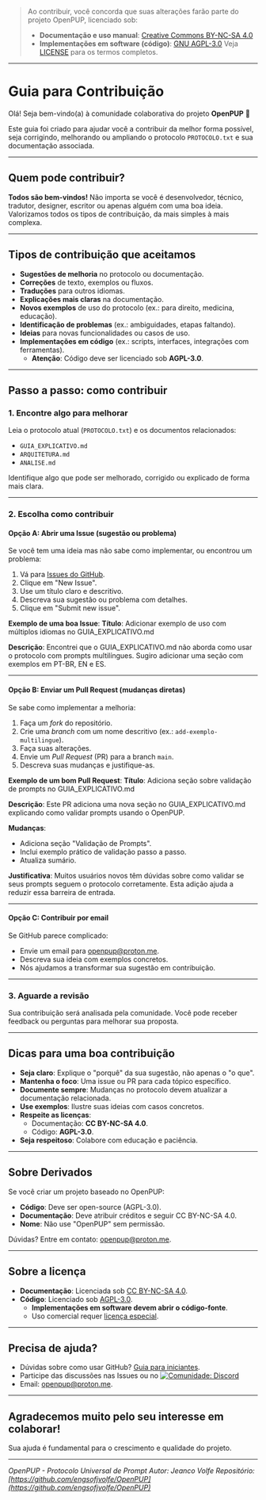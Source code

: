 > Ao contribuir, você concorda que suas alterações farão parte do projeto OpenPUP, licenciado sob:
> - **Documentação e uso manual**: [Creative Commons BY-NC-SA 4.0](https://creativecommons.org/licenses/by-nc-sa/4.0/)
> - **Implementações em software (código)**: [GNU AGPL-3.0](https://www.gnu.org/licenses/agpl-3.0.html)
> Veja [LICENSE](LICENSE) para os termos completos.

---

# Guia para Contribuição

Olá! Seja bem-vindo(a) à comunidade colaborativa do projeto **OpenPUP** 🐾

Este guia foi criado para ajudar você a contribuir da melhor forma possível, seja corrigindo, melhorando ou ampliando o protocolo `PROTOCOLO.txt` e sua documentação associada.

---

## Quem pode contribuir?

**Todos são bem-vindos!**
Não importa se você é desenvolvedor, técnico, tradutor, designer, escritor ou apenas alguém com uma boa ideia. Valorizamos todos os tipos de contribuição, da mais simples à mais complexa.

---

## Tipos de contribuição que aceitamos

- **Sugestões de melhoria** no protocolo ou documentação.
- **Correções** de texto, exemplos ou fluxos.
- **Traduções** para outros idiomas.
- **Explicações mais claras** na documentação.
- **Novos exemplos** de uso do protocolo (ex.: para direito, medicina, educação).
- **Identificação de problemas** (ex.: ambiguidades, etapas faltando).
- **Ideias** para novas funcionalidades ou casos de uso.
- **Implementações em código** (ex.: scripts, interfaces, integrações com ferramentas).
  - **Atenção**: Código deve ser licenciado sob **AGPL-3.0**.

---

## Passo a passo: como contribuir

### 1. Encontre algo para melhorar
Leia o protocolo atual (`PROTOCOLO.txt`) e os documentos relacionados:
- `GUIA_EXPLICATIVO.md`
- `ARQUITETURA.md`
- `ANALISE.md`

Identifique algo que pode ser melhorado, corrigido ou explicado de forma mais clara.

---

### 2. Escolha como contribuir

#### Opção A: Abrir uma Issue (sugestão ou problema)
Se você tem uma ideia mas não sabe como implementar, ou encontrou um problema:
1. Vá para [Issues do GitHub](https://github.com/engsofjvolfe/OpenPUP/issues).
2. Clique em "New Issue".
3. Use um título claro e descritivo.
4. Descreva sua sugestão ou problema com detalhes.
5. Clique em "Submit new issue".

**Exemplo de uma boa Issue**:
**Título**:
Adicionar exemplo de uso com múltiplos idiomas no GUIA_EXPLICATIVO.md

**Descrição**:
Encontrei que o GUIA_EXPLICATIVO.md não aborda como usar o protocolo com prompts multilíngues. Sugiro adicionar uma seção com exemplos em PT-BR, EN e ES.

---

#### Opção B: Enviar um Pull Request (mudanças diretas)
Se sabe como implementar a melhoria:
1. Faça um *fork* do repositório.
2. Crie uma *branch* com um nome descritivo (ex.: `add-exemplo-multilingue`).
3. Faça suas alterações.
4. Envie um *Pull Request* (PR) para a branch `main`.
5. Descreva suas mudanças e justifique-as.

**Exemplo de um bom Pull Request**:
**Título**:
Adiciona seção sobre validação de prompts no GUIA_EXPLICATIVO.md

**Descrição**:
Este PR adiciona uma nova seção no GUIA_EXPLICATIVO.md explicando como validar prompts usando o OpenPUP.

**Mudanças**:
- Adiciona seção "Validação de Prompts".
- Inclui exemplo prático de validação passo a passo.
- Atualiza sumário.

**Justificativa**:
Muitos usuários novos têm dúvidas sobre como validar se seus prompts seguem o protocolo corretamente. Esta adição ajuda a reduzir essa barreira de entrada.

---

#### Opção C: Contribuir por email
Se GitHub parece complicado:
- Envie um email para [openpup@proton.me](mailto:openpup@proton.me).
- Descreva sua ideia com exemplos concretos.
- Nós ajudamos a transformar sua sugestão em contribuição.

---

### 3. Aguarde a revisão
Sua contribuição será analisada pela comunidade. Você pode receber feedback ou perguntas para melhorar sua proposta.

---

## Dicas para uma boa contribuição

- **Seja claro**: Explique o "porquê" da sua sugestão, não apenas o "o que".
- **Mantenha o foco**: Uma issue ou PR para cada tópico específico.
- **Documente sempre**: Mudanças no protocolo devem atualizar a documentação relacionada.
- **Use exemplos**: Ilustre suas ideias com casos concretos.
- **Respeite as licenças**:
  - Documentação: **CC BY-NC-SA 4.0**.
  - Código: **AGPL-3.0**.
- **Seja respeitoso**: Colabore com educação e paciência.

---

## Sobre Derivados

Se você criar um projeto baseado no OpenPUP:
- **Código**: Deve ser open-source (AGPL-3.0).
- **Documentação**: Deve atribuir créditos e seguir CC BY-NC-SA 4.0.
- **Nome**: Não use "OpenPUP" sem permissão.

Dúvidas? Entre em contato: [openpup@proton.me](mailto:openpup@proton.me).

---

## Sobre a licença

- **Documentação**: Licenciada sob [CC BY-NC-SA 4.0](https://creativecommons.org/licenses/by-nc-sa/4.0/).
- **Código**: Licenciado sob [AGPL-3.0](https://www.gnu.org/licenses/agpl-3.0.html).
  - **Implementações em software devem abrir o código-fonte**.
  - Uso comercial requer [licença especial](mailto:openpup@proton.me).

---

## Precisa de ajuda?

- Dúvidas sobre como usar GitHub? [Guia para iniciantes](https://guides.github.com/activities/hello-world/).
- Participe das discussões nas Issues ou no [![Comunidade: Discord](https://img.shields.io/badge/Comunidade-Discord-blue?logo=discord)](https://discord.gg/mezuExdw)
- Email: [openpup@proton.me](mailto:openpup@proton.me).

---

## Agradecemos muito pelo seu interesse em colaborar!
Sua ajuda é fundamental para o crescimento e qualidade do projeto.

---
*OpenPUP - Protocolo Universal de Prompt*
*Autor: Jeanco Volfe*
*Repositório: [https://github.com/engsofjvolfe/OpenPUP](https://github.com/engsofjvolfe/OpenPUP)*
